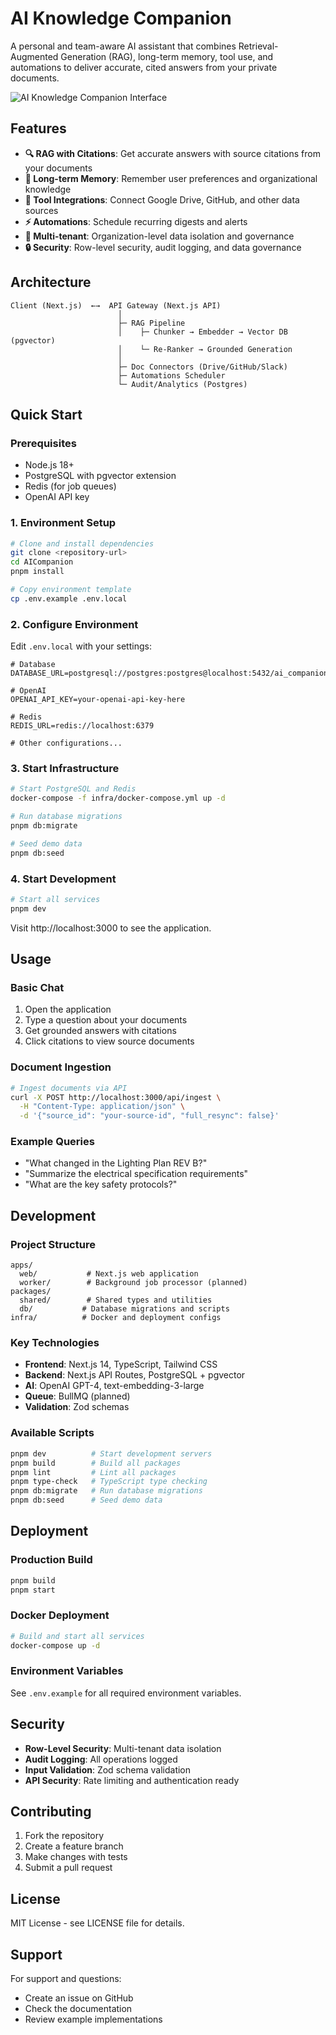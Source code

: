 # AI Knowledge Companion

A personal and team-aware AI assistant that combines Retrieval-Augmented Generation (RAG), long-term memory, tool use, and automations to deliver accurate, cited answers from your private documents.

![AI Knowledge Companion Interface](https://github.com/user-attachments/assets/2ac74f80-9063-4699-8e16-41ded09678c0)

## Features

- **🔍 RAG with Citations**: Get accurate answers with source citations from your documents
- **🧠 Long-term Memory**: Remember user preferences and organizational knowledge
- **🔗 Tool Integrations**: Connect Google Drive, GitHub, and other data sources
- **⚡ Automations**: Schedule recurring digests and alerts
- **🏢 Multi-tenant**: Organization-level data isolation and governance
- **🔒 Security**: Row-level security, audit logging, and data governance

## Architecture

```
Client (Next.js)  ←→  API Gateway (Next.js API)
                        │
                        ├─ RAG Pipeline
                        │    ├─ Chunker → Embedder → Vector DB (pgvector)
                        │    └─ Re-Ranker → Grounded Generation
                        │
                        ├─ Doc Connectors (Drive/GitHub/Slack)
                        ├─ Automations Scheduler
                        └─ Audit/Analytics (Postgres)
```

## Quick Start

### Prerequisites

- Node.js 18+
- PostgreSQL with pgvector extension
- Redis (for job queues)
- OpenAI API key

### 1. Environment Setup

```bash
# Clone and install dependencies
git clone <repository-url>
cd AICompanion
pnpm install

# Copy environment template
cp .env.example .env.local
```

### 2. Configure Environment

Edit `.env.local` with your settings:

```env
# Database
DATABASE_URL=postgresql://postgres:postgres@localhost:5432/ai_companion

# OpenAI
OPENAI_API_KEY=your-openai-api-key-here

# Redis
REDIS_URL=redis://localhost:6379

# Other configurations...
```

### 3. Start Infrastructure

```bash
# Start PostgreSQL and Redis
docker-compose -f infra/docker-compose.yml up -d

# Run database migrations
pnpm db:migrate

# Seed demo data
pnpm db:seed
```

### 4. Start Development

```bash
# Start all services
pnpm dev
```

Visit http://localhost:3000 to see the application.

## Usage

### Basic Chat

1. Open the application
2. Type a question about your documents
3. Get grounded answers with citations
4. Click citations to view source documents

### Document Ingestion

```bash
# Ingest documents via API
curl -X POST http://localhost:3000/api/ingest \
  -H "Content-Type: application/json" \
  -d '{"source_id": "your-source-id", "full_resync": false}'
```

### Example Queries

- "What changed in the Lighting Plan REV B?"
- "Summarize the electrical specification requirements"
- "What are the key safety protocols?"

## Development

### Project Structure

```
apps/
  web/           # Next.js web application
  worker/        # Background job processor (planned)
packages/
  shared/        # Shared types and utilities
  db/           # Database migrations and scripts
infra/          # Docker and deployment configs
```

### Key Technologies

- **Frontend**: Next.js 14, TypeScript, Tailwind CSS
- **Backend**: Next.js API Routes, PostgreSQL + pgvector
- **AI**: OpenAI GPT-4, text-embedding-3-large
- **Queue**: BullMQ (planned)
- **Validation**: Zod schemas

### Available Scripts

```bash
pnpm dev          # Start development servers
pnpm build        # Build all packages
pnpm lint         # Lint all packages
pnpm type-check   # TypeScript type checking
pnpm db:migrate   # Run database migrations
pnpm db:seed      # Seed demo data
```

## Deployment

### Production Build

```bash
pnpm build
pnpm start
```

### Docker Deployment

```bash
# Build and start all services
docker-compose up -d
```

### Environment Variables

See `.env.example` for all required environment variables.

## Security

- **Row-Level Security**: Multi-tenant data isolation
- **Audit Logging**: All operations logged
- **Input Validation**: Zod schema validation
- **API Security**: Rate limiting and authentication ready

## Contributing

1. Fork the repository
2. Create a feature branch
3. Make changes with tests
4. Submit a pull request

## License

MIT License - see LICENSE file for details.

## Support

For support and questions:
- Create an issue on GitHub
- Check the documentation
- Review example implementations
